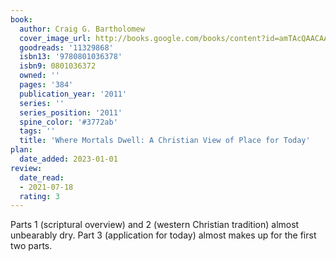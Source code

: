 ```yaml
---
book:
  author: Craig G. Bartholomew
  cover_image_url: http://books.google.com/books/content?id=amTAcQAACAAJ&printsec=frontcover&img=1&zoom=1&source=gbs_api
  goodreads: '11329868'
  isbn13: '9780801036378'
  isbn9: 0801036372
  owned: ''
  pages: '384'
  publication_year: '2011'
  series: ''
  series_position: '2011'
  spine_color: '#3772ab'
  tags: ''
  title: 'Where Mortals Dwell: A Christian View of Place for Today'
plan:
  date_added: 2023-01-01
review:
  date_read:
  - 2021-07-18
  rating: 3
---
```


Parts 1 (scriptural overview) and 2 (western Christian tradition) almost unbearably dry. Part 3 (application for today) almost makes up for the first two parts.
